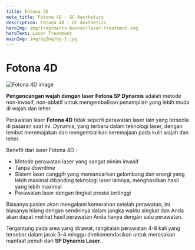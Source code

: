 ```yaml
---
title: Fotona 4D
meta_title: Fotona 4D - GC Aesthetics
description: Fotona 4D - GC Aesthetics
heroImg: img/treatments-banner/laser-treatment.svg
heroText: Laser Treatment
mainImg: img/bgImg/bg-3.jpg
---
```


<div class="container">
<div class="row mt-4">

# Fotona 4D

</div>
<div class="row mt-4">
<div class="col-12 col-md-6 col-lg-4">

<img :src="mainImg" class="w-100" alt="Fotona 4D image" />

</div>
<div class="col-12 col-md-6 col-lg-8 mt-4 mt-md-0">

**Pengencangan wajah dengan laser Fotona SP Dynamis** adalah metode
non-invasif, non-ablatif untuk mengembalikan penampilan yang lebih
muda di wajah dan leher.

Perawatan laser **Fotona 4D** tidak seperti perawatan laser lain yang
tersedia di pasaran saat ini. Dynamis, yang terbaru dalam teknologi
laser, dengan lembut meremajakan dan mengembalikan keremajaan
pada kulit wajah dan leher.

Benefit dari laser Fotona 4D :

- Metode perawatan laser yang sangat minim invasif
- Tanpa _downtime_
- Sistem laser canggih yang memancarkan gelombang dan
  energi yang lebih maximal dibanding teknologi laser
  lainnya, menghasilkan hasil yang lebih maximal
- Perawatan laser dengan tingkat presisi tertinggi

Biasanya pasien akan mengalami kemerahan setelah perawatan, ini
biasanya hilang dengan sendirinya dalam jangka waktu singkat dan
Anda akan dapat melihat hasil perawatan Anda hanya dengan satu
perawatan.

Tergantung pada area yang dirawat, rangkaian perawatan 4-8 kali yang
tersebar dalam jarak 3-4 minggu direkomendasikan untuk merasakan
manfaat penuh dari **SP Dynamis Laser**.

</div>
</div>

</div>
